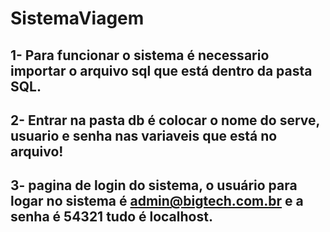 # SistemaViagem

## 1- Para funcionar o sistema é necessario importar o arquivo sql que está dentro da pasta SQL.

## 2- Entrar na pasta db é colocar o nome do serve, usuario e senha nas variaveis que está no arquivo!

## 3- pagina de login do sistema, o usuário para logar no sistema é admin@bigtech.com.br e a senha é 54321 tudo é localhost.
